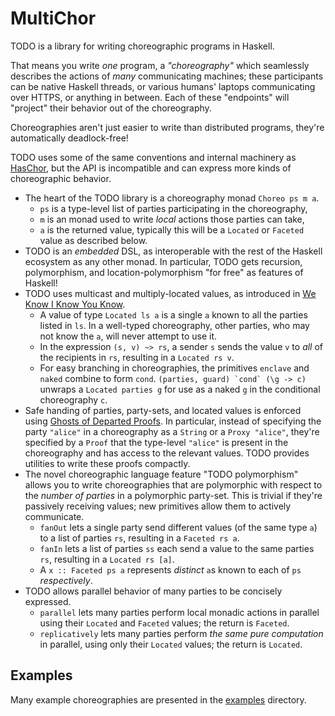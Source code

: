 # MultiChor



TODO is a library for writing choreographic programs in Haskell.

That means you write _one_ program, a _"choreography"_ which seamlessly describes the actions of _many_ communicating machines;
these participants can be native Haskell threads, or various humans' laptops communicating over HTTPS, or anything in between.
Each of these "endpoints" will "project" their behavior out of the choreography.

Choreographies aren't just easier to write than distributed programs, they're automatically deadlock-free!

TODO uses some of the same conventions and internal machinery as [HasChor](https://github.com/gshen42/HasChor),
but the API is incompatible and can express more kinds of choreographic behavior.

- The heart of the TODO library is a choreography monad `Choreo ps m a`.
  - `ps` is a type-level list of parties participating in the choreography,
  - `m` is an monad used to write _local_ actions those parties can take,
  - `a` is the returned value, typically this will be a `Located` or `Faceted` value as described below.
- TODO is an _embedded_ DSL, as interoperable with the rest of the Haskell ecosystem as any other monad.
  In particular, TODO gets recursion, polymorphism, and location-polymorphism "for free" as features of Haskell!
- TODO uses multicast and multiply-located values, as introduced in [We Know I Know You Know](https://arxiv.org/abs/2403.05417).
  - A value of type `Located ls a` is a single `a` known to all the parties listed in `ls`.
    In a well-typed choreography, other parties, who may not know the `a`, will never attempt to use it.
  - In the expression `(s, v) ~> rs`, a sender `s` sends the value `v` to _all_ of the recipients in `rs`, resulting in a `Located rs v`.
  - For easy branching in choreographies, the primitives `enclave` and `naked` combine to form `cond`.
    ``(parties, guard) `cond` (\g -> c)`` unwraps a `Located parties g` for use as a naked `g` in the conditional choreography `c`.
- Safe handing of parties, party-sets, and located values is enforced using [Ghosts of Departed Proofs](https://hackage.haskell.org/package/gdp).
  In particular, instead of specifying the party `"alice"` in a choreography as a `String` or a `Proxy "alice"`,
  they're specified by a `Proof` that the type-level `"alice"` is present in the choreography and has access to the relevant values.
  TODO provides utilities to write these proofs compactly.
- The novel choreographic language feature "TODO polymorphism" allows you to write choreographies
  that are polymorphic with respect to the _number of parties_ in a polymorphic party-set.
  This is trivial if they're passively receiving values; new primitives allow them to actively communicate.
  - `fanOut` lets a single party send different values (of the same type `a`) to a list of parties `rs`, resulting in a `Faceted rs a`.
  - `fanIn` lets a list of parties `ss` each send a value to the same parties `rs`, resulting in a `Located rs [a]`.
  - A `x :: Faceted ps a` represents _distinct_ `a`s known to each of `ps` _respectively_.
- TODO allows parallel behavior of many parties to be concisely expressed.
  - `parallel` lets many parties perform local monadic actions in parallel using their `Located` and `Faceted` values;
    the return is `Faceted`.
  - `replicatively` lets many parties perform _the same pure computation_ in parallel, using only their `Located` values;
    the return is `Located`.


## Examples

Many example choreographies are presented in the [examples](examples) directory.

